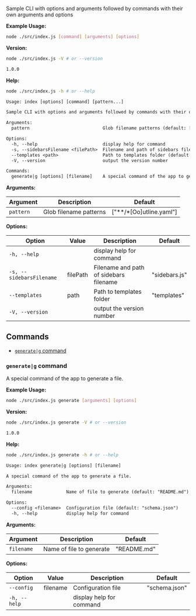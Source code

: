 Sample CLI with options and arguments followed by commands with their own arguments and options

**Example Usage:**

```bash
node ./src/index.js [command] [arguments] [options]
```

**Version:**

```bash
node ./src/index.js -V # or --version
```

```txt
1.0.0
```

**Help:**

```bash
node ./src/index.js -h # or --help
```

```txt
Usage: index [options] [command] [pattern...]

Sample CLI with options and arguments followed by commands with their own arguments and options

Arguments:
  pattern                            Glob filename patterns (default: ["**/*[Oo]utline.yaml"])

Options:
  -h, --help                         display help for command
  -s, --sidebarsFilename <filePath>  Filename and path of sidebars filename (default: "sidebars.js")
  --templates <path>                 Path to templates folder (default: "templates")
  -V, --version                      output the version number

Commands:
  generate|g [options] [filename]    A special command of the app to generate a file.

```

**Arguments:**

| Argument | Description | Default |
|---|---|---|
| `pattern` | Glob filename patterns | ["**/*[Oo]utline.yaml"] |

**Options:**

| Option | Value | Description | Default |
|---|---- |---|---|
| `-h, --help` |  | display help for command |  |
| `-s, --sidebarsFilename` | filePath   | Filename and path of sidebars filename | "sidebars.js" |
| `--templates` | path   | Path to templates folder | "templates" |
| `-V, --version` |  | output the version number |  |

## Commands

- [`generate|g` command](#generate|g-command)

### `generate|g` command

A special command of the app to generate a file.

**Example Usage:**

```bash
node ./src/index.js generate [arguments] [options]
```

**Version:**

```bash
node ./src/index.js generate -V # or --version
```

```txt
1.0.0
```

**Help:**

```bash
node ./src/index.js generate -h # or --help
```

```txt
Usage: index generate|g [options] [filename]

A special command of the app to generate a file.

Arguments:
  filename             Name of file to generate (default: "README.md")

Options:
  --config <filename>  Configuration file (default: "schema.json")
  -h, --help           display help for command

```

**Arguments:**

| Argument | Description | Default |
|---|---|---|
| `filename` | Name of file to generate | "README.md" |

**Options:**

| Option | Value | Description | Default |
|---|---- |---|---|
| `--config` | filename   | Configuration file | "schema.json" |
| `-h, --help` |  | display help for command |  |

